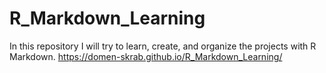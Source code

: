 # R_Markdown_Learning
In this repository I will try to learn, create, and organize the projects with R Markdown. 
https://domen-skrab.github.io/R_Markdown_Learning/
